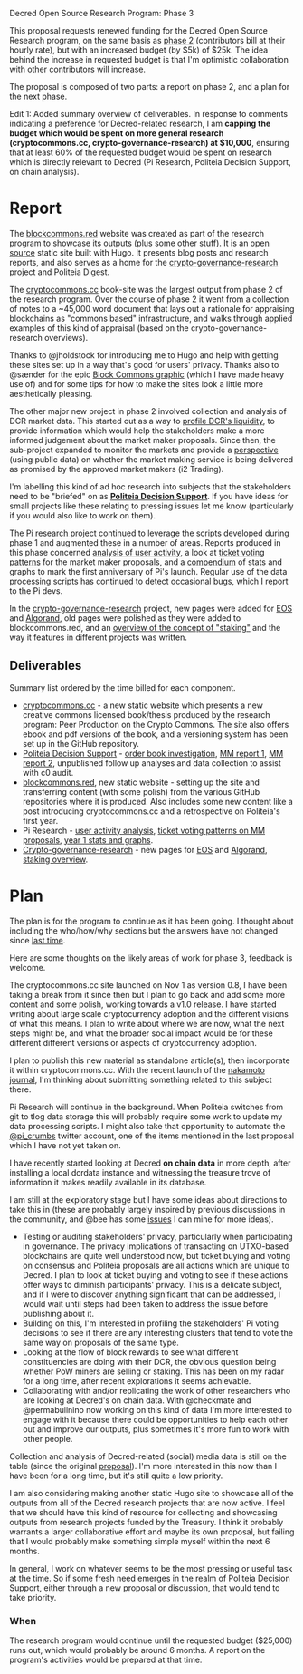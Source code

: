 Decred Open Source Research Program: Phase 3

This proposal requests renewed funding for the Decred Open Source Research program, on the same basis as [phase 2](https://proposals.decred.org/proposals/67de0e901143400ae2f247391c4d5028719ffea8308fbc5854745ad859fb993f) (contributors bill at their hourly rate), but with an increased budget (by $5k) of $25k. The idea behind the increase in requested budget is that I'm optimistic collaboration with other contributors will increase. 

The proposal is composed of two parts: a report on phase 2, and a plan for the next phase.

Edit 1: Added summary overview of deliverables. In response to comments indicating a preference for Decred-related research, I am **capping the budget which would be spent on more general research (cryptocommons.cc, crypto-governance-research) at $10,000**, ensuring that at least 60% of the requested budget would be spent on research which is directly relevant to Decred (Pi Research, Politeia Decision Support, on chain analysis).

# Report

The [blockcommons.red](https://www.blockcommons.red/) website was created as part of the research program to showcase its outputs (plus some other stuff). It is an [open source](https://github.com/block-commons/block-commons) static site built with Hugo. It presents blog posts and research reports, and also serves as a home for the [crypto-governance-research](https://blockcommons.red/crypto-governance-research/overviews/) project and Politeia Digest.

The [cryptocommons.cc](https://www.cryptocommons.cc/) book-site was the largest output from phase 2 of the research program. Over the course of phase 2 it went from a collection of notes to a ~45,000 word document that lays out a rationale for appraising blockchains as "commons based" infrastructure, and walks through applied examples of this kind of appraisal (based on the crypto-governance-research overviews).

Thanks to @jholdstock for introducing me to Hugo and help with getting these sites set up in a way that's good for users' privacy. Thanks also to @sænder for the epic [Block Commons graphic](https://www.cryptocommons.cc/the-block-commons.jpg) (which I have made heavy use of) and for some tips for how to make the sites look a little more aesthetically pleasing.

The other major new project in phase 2 involved collection and analysis of DCR market data. This started out as a way to [profile DCR's liquidity](https://blockcommons.red/publication/orderbook-analysis/), to provide information which would help the stakeholders make a more informed judgement about the market maker proposals. Since then, the sub-project expanded to monitor the markets and provide a [perspective](https://blockcommons.red/publication/mm-tracking-1/) (using public data) on whether the market making service is being delivered as promised by the approved market makers (i2 Trading).

I'm labelling this kind of ad hoc research into subjects that the stakeholders need to be "briefed" on as [**Politeia Decision Support**](https://www.blockcommons.red/project/politeia-decision-support/). If you have ideas for small projects like these relating to pressing issues let me know (particularly if you would also like to work on them).

The [Pi research project](https://blockcommons.red/project/pi-research/) continued to leverage the scripts developed during phase 1 and augmented these in a number of areas. Reports produced in this phase concerned [analysis of user activity](https://www.blockcommons.red/publication/users-review-201907/), a look at [ticket voting patterns](https://www.blockcommons.red/publication/mm-voting/) for the market maker proposals, and a [compendium](https://www.blockcommons.red/publication/politeia-at-1/) of stats and graphs to mark the first anniversary of Pi's launch. Regular use of the data processing scripts has continued to detect occasional bugs, which I report to the Pi devs.

In the [crypto-governance-research](https://github.com/RichardRed0x/crypto-governance-research) project, new pages were added for [EOS](https://www.blockcommons.red/crypto-governance-research/overviews/eos/) and [Algorand](https://www.blockcommons.red/crypto-governance-research/overviews/algorand/), old pages were polished as they were added to blockcommons.red, and an [overview of the concept of "staking"](https://www.blockcommons.red/publication/staking/) and the way it features in different projects was written.

## Deliverables

Summary list ordered by the time billed for each component.

* [cryptocommons.cc](https://www.cryptocommons.cc/) - a new static website which presents a new creative commons licensed book/thesis produced by the research program: Peer Production on the Crypto Commons. The site also offers ebook and pdf versions of the book, and a versioning system has been set up in the GitHub repository. 
* [Politeia Decision Support](https://www.blockcommons.red/project/politeia-decision-support/) - [order book investigation](https://blockcommons.red/publication/orderbook-analysis/), [MM report 1](https://blockcommons.red/publication/mm-tracking-1/), [MM report 2](https://github.com/RichardRed0x/exchange-data/blob/tradehistory/mm-tracking2/market-making-update2.md), unpublished follow up analyses and data collection to assist with c0 audit.
* [blockcommons.red](https://www.blockcommons.red/), new static website - setting up the site and transferring content (with some polish) from the various GitHub repositories where it is produced. Also includes some new content like a post introducing cryptocommons.cc and a retrospective on Politeia's first year.
* Pi Research - [user activity analysis](https://www.blockcommons.red/publication/users-review-201907/), [ticket voting patterns on MM proposals](https://www.blockcommons.red/publication/mm-voting/), [year 1 stats and graphs](https://www.blockcommons.red/publication/politeia-at-1/).
* [Crypto-governance-research](https://github.com/RichardRed0x/crypto-governance-research) - new pages for [EOS](https://www.blockcommons.red/crypto-governance-research/overviews/eos/) and [Algorand](https://www.blockcommons.red/crypto-governance-research/overviews/algorand/), [staking overview](https://blockcommons.red/publication/staking/).

# Plan

The plan is for the program to continue as it has been going. I thought about including the who/how/why sections but the answers have not changed since [last time](https://proposals.decred.org/proposals/67de0e901143400ae2f247391c4d5028719ffea8308fbc5854745ad859fb993f).

Here are some thoughts on the likely areas of work for phase 3, feedback is welcome.

The cryptocommons.cc site launched on Nov 1 as version 0.8, I have been taking a break from it since then but I plan to go back and add some more content and some polish, working towards a v1.0 release. I have started writing about large scale cryptocurrency adoption and the different visions of what this means. I plan to write about where we are now, what the next steps might be, and what the broader social impact would be for these different different versions or aspects of cryptocurrency adoption.

I plan to publish this new material as standalone article(s), then incorporate it within cryptocommons.cc. With the recent launch of the [nakamoto journal](https://nakamoto.com/), I'm thinking about submitting something related to this subject there.

Pi Research will continue in the background. When Politeia switches from git to tlog data storage this will probably require some work to update my data processing scripts. I might also take that opportunity to automate the [@pi_crumbs](https://twitter.com/pi_crumbs) twitter account, one of the items mentioned in the last proposal which I have not yet taken on. 

I have recently started looking at Decred **on chain data** in more depth, after installing a local dcrdata instance and witnessing the treasure trove of information it makes readily available in its database. 

I am still at the exploratory stage but I have some ideas about directions to take this in (these are probably largely inspired by previous discussions in the community, and @bee has some [issues](https://github.com/RichardRed0x/decred-research/issues/2) I can mine for more ideas).

* Testing or auditing stakeholders' privacy, particularly when participating in governance. The privacy implications of transacting on UTXO-based blockchains are quite well understood now, but ticket buying and voting on consensus and Politeia proposals are all actions which are unique to Decred. I plan to look at ticket buying and voting to see if these actions offer ways to diminish participants' privacy. This is a delicate subject, and if I were to discover anything significant that can be addressed, I would wait until steps had been taken to address the issue before publishing about it.
* Building on this, I'm interested in profiling the stakeholders' Pi voting decisions to see if there are any interesting clusters that tend to vote the same way on proposals of the same type.
* Looking at the flow of block rewards to see what different constituencies are doing with their DCR, the obvious question being whether PoW miners are selling or staking. This has been on my radar for a long time, after recent explorations it seems achievable.
* Collaborating with and/or replicating the work of other researchers who are looking at Decred's on chain data. With @checkmate and @permabullnino now working on this kind of data I'm more interested to engage with it because there could be opportunities to help each other out and improve our outputs, plus sometimes it's more fun to work with other people.

Collection and analysis of Decred-related (social) media data is still on the table (since the original [proposal](https://proposals.decred.org/proposals/5d9cfb07aefb338ba1b74f97de16ee651beabc851c7f2b5f790bd88aea23b3cb/comments/13)). I'm more interested in this now than I have been for a long time, but it's still quite a low priority.

I am also considering making another static Hugo site to showcase all of the outputs from all of the Decred research projects that are now active. I feel that we should have this kind of resource for collecting and showcasing  outputs from research projects funded by the Treasury. I think it probably warrants a larger collaborative effort and maybe its own proposal, but failing that I would probably make something simple myself within the next 6 months.

In general, I work on whatever seems to be the most pressing or useful task at the time. So if some fresh need emerges in the realm of Politeia Decision Support, either through a new proposal or discussion, that would tend to take priority.

### When

The research program would continue until the requested budget ($25,000) runs out, which would probably be around 6 months. A report on the program's activities would be prepared at that time.